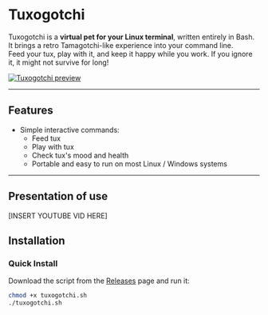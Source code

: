 # Tuxogotchi

Tuxogotchi is a **virtual pet for your Linux terminal**, written entirely in Bash.  
It brings a retro Tamagotchi-like experience into your command line.  
Feed your tux, play with it, and keep it happy while you work. If you ignore it, it might not survive for long!

<a href="https://imgbb.com/"><img src="https://i.ibb.co/jvBmTXmL/Zrzut-ekranu-2025-03-06-211749-removebg-preview.png" alt="Tuxogotchi preview" border="0"></a>

---

## Features

- Simple interactive commands:
  - Feed tux  
  - Play with tux  
  - Check tux's mood and health  
  - Portable and easy to run on most Linux / Windows systems


---
## Presentation of use

[INSERT YOUTUBE VID HERE]

## Installation

### Quick Install

Download the script from the [Releases](../../releases) page and run it:

```bash
chmod +x tuxogotchi.sh
./tuxogotchi.sh
